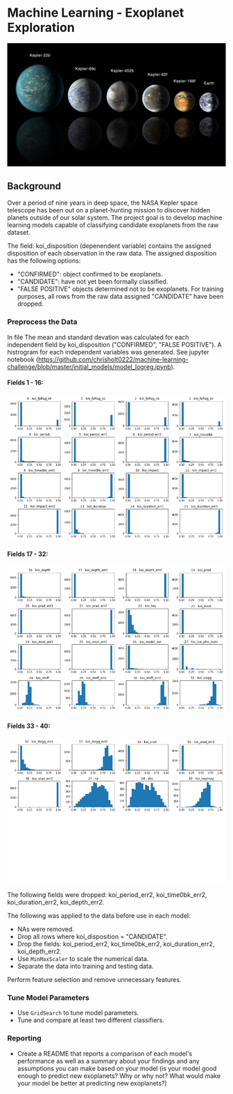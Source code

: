 # Machine Learning - Exoplanet Exploration

![exoplanets.jpg](Images/exoplanets.jpg)

## Background

Over a period of nine years in deep space, the NASA Kepler space telescope has been out on a planet-hunting mission to discover hidden planets outside of our solar system. The project goal is to develop machine learning models capable of classifying candidate exoplanets from the raw dataset.

The field: koi_disposition (depenendent variable) contains the assigned disposition of each observation in the raw data. The assigned disposition has the following options: 
 * "CONFIRMED": object confirmed to be exoplanets.
 * "CANDIDATE": have not yet been formally classified.
 * "FALSE POSITIVE" objects determined not to be exoplanets.
For training purposes, all rows from the raw data assigned "CANDIDATE" have been dropped. 

### Preprocess the Data

In file The mean and standard devation was calculated for each independent field by koi_disposition ("CONFIRMED", "FALSE POSITIVE"). A histrogram for each independent variables was generated. See jupyter notebook (https://github.com/chrisholt0222/machine-learning-challenge/blob/master/initial_models/model_logreg.ipynb).

#### Fields 1 - 16:
![Group1.jpg](initial_models/Images/feature_hist_0_15.png)

#### Fields 17 - 32:
![Group2.jpg](initial_models/Images/feature_hist_16_31.png)

#### Fields 33 - 40:
![Group3.jpg](initial_models/Images/feature_hist_32_40.png)

The following fields were dropped: koi_period_err2, koi_time0bk_err2, koi_duration_err2, koi_depth_err2.

The following was applied to the data before use in each model:
* NAs were removed.
* Drop all rows where koi_disposition = "CANDIDATE".
* Drop the fields: koi_period_err2, koi_time0bk_err2, koi_duration_err2, koi_depth_err2.
* Use `MinMaxScaler` to scale the numerical data.
* Separate the data into training and testing data.

Perform feature selection and remove unnecessary features.

### Tune Model Parameters

* Use `GridSearch` to tune model parameters.
* Tune and compare at least two different classifiers.

### Reporting

* Create a README that reports a comparison of each model's performance as well as a summary about your findings and any assumptions you can make based on your model (is your model good enough to predict new exoplanets? Why or why not? What would make your model be better at predicting new exoplanets?)


